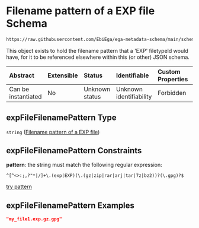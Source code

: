 # Filename pattern of a EXP file Schema

```txt
https://raw.githubusercontent.com/EbiEga/ega-metadata-schema/main/schemas/EGA.common-definitions.json#/definitions/expFileFilenamePattern
```

This object exists to hold the filename pattern that a 'EXP' filetypeId would have, for it to be referenced elsewhere within this (or other) JSON schema.

| Abstract            | Extensible | Status         | Identifiable            | Custom Properties | Additional Properties | Access Restrictions | Defined In                                                                                           |
| :------------------ | :--------- | :------------- | :---------------------- | :---------------- | :-------------------- | :------------------ | :--------------------------------------------------------------------------------------------------- |
| Can be instantiated | No         | Unknown status | Unknown identifiability | Forbidden         | Allowed               | none                | [EGA.common-definitions.json\*](../../../schemas/EGA.common-definitions.json "open original schema") |

## expFileFilenamePattern Type

`string` ([Filename pattern of a EXP file](ega-12-definitions-filename-pattern-of-a-exp-file.md))

## expFileFilenamePattern Constraints

**pattern**: the string must match the following regular expression:&#x20;

```regexp
^[^<>:;,?"*|/]+\.(exp|EXP)(\.(gz|zip|rar|arj|tar|7z|bz2))?(\.gpg)?$
```

[try pattern](https://regexr.com/?expression=%5E%5B%5E%3C%3E%3A%3B%2C%3F%22*%7C%2F%5D%2B%5C.\(exp%7CEXP\)\(%5C.\(gz%7Czip%7Crar%7Carj%7Ctar%7C7z%7Cbz2\)\)%3F\(%5C.gpg\)%3F%24 "try regular expression with regexr.com")

## expFileFilenamePattern Examples

```json
"my_file1.exp.gz.gpg"
```
